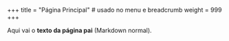 +++
title = "Página Principal"  # usado no menu e breadcrumb
weight = 999
+++

Aqui vai o **texto da página pai** (Markdown normal).
